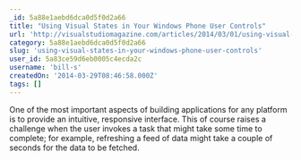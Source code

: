 ```yaml
---
_id: 5a88e1aebd6dca0d5f0d2a66
title: "Using Visual States in Your Windows Phone User Controls"
url: 'http://visualstudiomagazine.com/articles/2014/03/01/using-visual-states-in-your-windows-phone-user-controls.aspx'
category: 5a88e1aebd6dca0d5f0d2a66
slug: 'using-visual-states-in-your-windows-phone-user-controls'
user_id: 5a83ce59d6eb0005c4ecda2c
username: 'bill-s'
createdOn: '2014-03-29T08:46:58.000Z'
tags: []
---
```


One of the most important aspects of building applications for any platform is to provide an intuitive, responsive interface. This of course raises a challenge when the user invokes a task that might take some time to complete; for example, refreshing a feed of data might take a couple of seconds for the data to be fetched.
